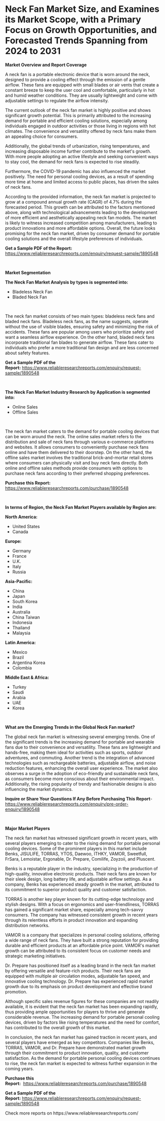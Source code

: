 <p><h1>Neck Fan Market Size, and Examines its Market Scope, with a Primary Focus on Growth Opportunities, and Forecasted Trends Spanning from 2024 to 2031</h1></p><p><strong>Market Overview and Report Coverage</strong></p>
<p><p>A neck fan is a portable electronic device that is worn around the neck, designed to provide a cooling effect through the emission of a gentle airflow. These fans are equipped with small blades or air vents that create a constant breeze to keep the user cool and comfortable, particularly in hot and humid weather conditions. They are usually lightweight and come with adjustable settings to regulate the airflow intensity.</p><p>The current outlook of the neck fan market is highly positive and shows significant growth potential. This is primarily attributed to the increasing demand for portable and efficient cooling solutions, especially among individuals engaged in outdoor activities or those living in regions with hot climates. The convenience and versatility offered by neck fans make them an appealing choice for consumers.</p><p>Additionally, the global trends of urbanization, rising temperatures, and increasing disposable income further contribute to the market's growth. With more people adopting an active lifestyle and seeking convenient ways to stay cool, the demand for neck fans is expected to rise steadily.</p><p>Furthermore, the COVID-19 pandemic has also influenced the market positively. The need for personal cooling devices, as a result of spending more time at home and limited access to public places, has driven the sales of neck fans.</p><p>According to the provided information, the neck fan market is projected to grow at a compound annual growth rate (CAGR) of 4.7% during the forecasted period. This growth can be attributed to the factors mentioned above, along with technological advancements leading to the development of more efficient and aesthetically appealing neck fan models. The market is likely to witness increased competition among manufacturers, leading to product innovations and more affordable options. Overall, the future looks promising for the neck fan market, driven by consumer demand for portable cooling solutions and the overall lifestyle preferences of individuals.</p></p>
<p><strong>Get a Sample PDF of the Report:</strong> <a href="https://www.reliableresearchreports.com/enquiry/request-sample/1890548">https://www.reliableresearchreports.com/enquiry/request-sample/1890548</a></p>
<p>&nbsp;</p>
<p><strong>Market Segmentation</strong></p>
<p><strong>The Neck Fan Market Analysis by types is segmented into:</strong></p>
<p><ul><li>Bladeless Neck Fan</li><li>Bladed Neck Fan</li></ul></p>
<p>&nbsp;</p>
<p><p>The neck fan market consists of two main types: bladeless neck fans and bladed neck fans. Bladeless neck fans, as the name suggests, operate without the use of visible blades, ensuring safety and minimizing the risk of accidents. These fans are popular among users who prioritize safety and want a seamless airflow experience. On the other hand, bladed neck fans incorporate traditional fan blades to generate airflow. These fans cater to individuals who prefer a more traditional fan design and are less concerned about safety features.</p></p>
<p><strong>Get a Sample PDF of the Report:</strong>&nbsp;<a href="https://www.reliableresearchreports.com/enquiry/request-sample/1890548">https://www.reliableresearchreports.com/enquiry/request-sample/1890548</a></p>
<p>&nbsp;</p>
<p><strong>The Neck Fan Market Industry Research by Application is segmented into:</strong></p>
<p><ul><li>Online Sales</li><li>Offline Sales</li></ul></p>
<p>&nbsp;</p>
<p><p>The neck fan market caters to the demand for portable cooling devices that can be worn around the neck. The online sales market refers to the distribution and sale of neck fans through various e-commerce platforms and websites. It allows consumers to conveniently purchase neck fans online and have them delivered to their doorstep. On the other hand, the offline sales market involves the traditional brick-and-mortar retail stores where consumers can physically visit and buy neck fans directly. Both online and offline sales methods provide consumers with options to purchase neck fans according to their preferred shopping preferences.</p></p>
<p><strong>Purchase this Report:</strong>&nbsp; <a href="https://www.reliableresearchreports.com/purchase/1890548">https://www.reliableresearchreports.com/purchase/1890548</a></p>
<p>&nbsp;</p>
<p><strong>In terms of Region, the Neck Fan Market Players available by Region are:</strong></p>
<p>
    <p> <strong> North America: </strong>
        <ul>
            <li>United States</li>
            <li>Canada</li>
        </ul>
        </p> 
    <p> <strong> Europe: </strong>
        <ul>
            <li>Germany</li>
            <li>France</li>
            <li>U.K.</li>
            <li>Italy</li>
            <li>Russia</li>
        </ul>
        </p> 
    <p> <strong> Asia-Pacific: </strong>
        <ul>
            <li>China</li>
            <li>Japan</li>
            <li>South Korea</li>
            <li>India</li>
            <li>Australia</li>
            <li>China Taiwan</li>
            <li>Indonesia</li>
            <li>Thailand</li>
            <li>Malaysia</li>
        </ul>
        </p> 
    <p> <strong> Latin America: </strong>
        <ul>
            <li>Mexico</li>
            <li>Brazil</li>
            <li>Argentina Korea</li>
            <li>Colombia</li>
        </ul>
        </p> 
    <p> <strong> Middle East & Africa: </strong>
        <ul>
            <li>Turkey</li>
            <li>Saudi</li>
            <li>Arabia</li>
            <li>UAE</li>
            <li>Korea</li>
        </ul>
    </p>
    </p>
<p>&nbsp;</p>
<p><strong>What are the Emerging Trends in the Global Neck Fan market?</strong></p>
<p><p>The global neck fan market is witnessing several emerging trends. One of the significant trends is the increasing demand for portable and wearable fans due to their convenience and versatility. These fans are lightweight and hands-free, making them ideal for activities such as sports, outdoor adventures, and commuting. Another trend is the integration of advanced technologies such as rechargeable batteries, adjustable airflow, and noise reduction features, enhancing the overall user experience. The market also observes a surge in the adoption of eco-friendly and sustainable neck fans, as consumers become more conscious about their environmental impact. Additionally, the rising popularity of trendy and fashionable designs is also influencing the market dynamics.</p></p>
<p><strong>Inquire or Share Your Questions If Any Before Purchasing This Report</strong>- <a href="https://www.reliableresearchreports.com/enquiry/pre-order-enquiry/1890548">https://www.reliableresearchreports.com/enquiry/pre-order-enquiry/1890548</a></p>
<p>&nbsp;</p>
<p><strong>Major Market Players</strong></p>
<p><p>The neck fan market has witnessed significant growth in recent years, with several players emerging to cater to the rising demand for portable personal cooling devices. Some of the prominent players in this market include Benks, JISULIFE, TORRAS, YTOS, Daewoo, ITHKY, VAMOR, Sweetfull, FrSara, Lemoistar, Ergonable, Dr. Prepare, Comilife, Zoyzoii, and Pluscent.</p><p>Benks is a reputable player in the industry, specializing in the production of high-quality, innovative electronic products. Their neck fans are known for their sleek design, long battery life, and adjustable airflow settings. As a company, Benks has experienced steady growth in the market, attributed to its commitment to superior product quality and customer satisfaction.</p><p>TORRAS is another key player known for its cutting-edge technology and stylish designs. With a focus on ergonomics and user-friendliness, TORRAS has gained a significant market share, especially among tech-savvy consumers. The company has witnessed consistent growth in recent years through its relentless efforts in product innovation and expanding distribution networks.</p><p>VAMOR is a company that specializes in personal cooling solutions, offering a wide range of neck fans. They have built a strong reputation for providing durable and efficient products at an affordable price point. VAMOR's market growth can be attributed to its consistent focus on customer needs and strategic marketing initiatives.</p><p>Dr. Prepare has positioned itself as a leading brand in the neck fan market by offering versatile and feature-rich products. Their neck fans are equipped with multiple air circulation modes, adjustable fan speed, and innovative cooling technology. Dr. Prepare has experienced rapid market growth due to its emphasis on product development and effective brand promotion.</p><p>Although specific sales revenue figures for these companies are not readily available, it is evident that the neck fan market has been expanding rapidly, thus providing ample opportunities for players to thrive and generate considerable revenue. The increasing demand for portable personal cooling devices, driven by factors like rising temperatures and the need for comfort, has contributed to the overall growth of this market.</p><p>In conclusion, the neck fan market has gained traction in recent years, and several players have emerged as key competitors. Companies like Benks, TORRAS, VAMOR, and Dr. Prepare have demonstrated market growth through their commitment to product innovation, quality, and customer satisfaction. As the demand for portable personal cooling devices continues to rise, the neck fan market is expected to witness further expansion in the coming years.</p></p>
<p><strong>Purchase this Report:</strong>&nbsp;&nbsp;<a href="https://www.reliableresearchreports.com/purchase/1890548">https://www.reliableresearchreports.com/purchase/1890548</a></p>
<p></p>
<p><strong>Get a Sample PDF of the Report:</strong>&nbsp;<a href="https://www.reliableresearchreports.com/enquiry/request-sample/1890548">https://www.reliableresearchreports.com/enquiry/request-sample/1890548</a></p>
<p>Check more reports on https://www.reliableresearchreports.com/</p>